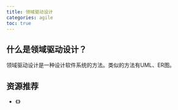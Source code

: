 ```yaml
---
title: 领域驱动设计
categories: agile
toc: true
---
```


## 什么是领域驱动设计？

领域驱动设计是一种设计软件系统的方法。类似的方法有UML、ER图。


## 资源推荐
- 《》

